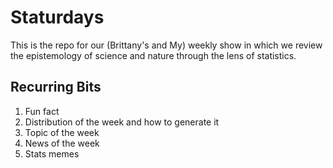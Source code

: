 # Staturdays
This is the repo for our (Brittany's and My) weekly show in which we review the epistemology of science and nature through the lens of statistics.

## Recurring Bits

1. Fun fact
2. Distribution of the week and how to generate it
3. Topic of the week
4. News of the week
5. Stats memes

